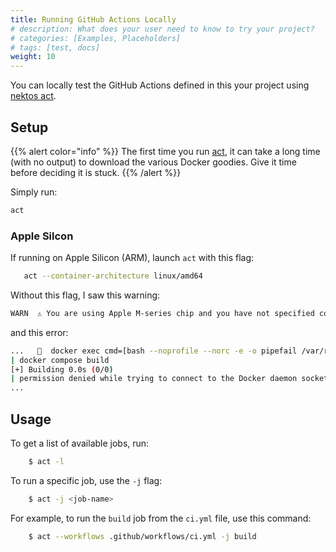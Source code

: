 ```yaml
---
title: Running GitHub Actions Locally
# description: What does your user need to know to try your project?
# categories: [Examples, Placeholders]
# tags: [test, docs]
weight: 10
---
```


You can locally test the GitHub Actions defined in this your project using [nektos act](https://github.com/nektos/act).



## Setup

{{% alert color="info" %}}
The first time you run [act](https://github.com/nektos/act), it can take a long time (with no output) to download
the various Docker goodies. Give it time before deciding it is stuck.
{{% /alert %}}

Simply run:
```bash
act
```

### Apple Silcon

If running on Apple Silicon (ARM), launch `act` with this flag:
```bash
   act --container-architecture linux/amd64
```

Without this flag, I saw this warning:
```bash
WARN  ⚠ You are using Apple M-series chip and you have not specified container architecture, you might encounter issues while running act. If so, try running it with '--container-architecture linux/amd64'. ⚠
```

and this error:
```bash
...   🐳  docker exec cmd=[bash --noprofile --norc -e -o pipefail /var/run/act/workflow/1] user= workdir=
| docker compose build
[+] Building 0.0s (0/0)                                                         
| permission denied while trying to connect to the Docker daemon socket at unix:///var/run/docker.sock: Get "http://%2Fvar%2Frun%2Fdocker.sock/_ping": dial unix /var/run/docker.sock: connect: permission denied
...
```

## Usage

To get a list of available jobs, run:
```bash
    $ act -l
```

To run a specific job, use the `-j` flag:
```bash
    $ act -j <job-name>
```

For example, to run the `build` job from the `ci.yml` file, use this command:
```bash
    $ act --workflows .github/workflows/ci.yml -j build
```